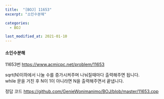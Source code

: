 ```yaml
---
title:  "[BOJ] 11653"
excerpt: "소인수분해"

categories:
  - BOJ

last_modified_at: 2021-01-10
---
```


#### 소인수분해

11653번 <https://www.acmicpc.net/problem/11653>

sqrt(N)이하에서 나눌 수를 증가시켜주며 나눠질때마다 출력해주면 됩니다.<br>
while 문을 거친 후 N이 1이 아니라면 N을 출력해주면서 끝냅니다.

정답 코드 <https://github.com/GenieWonimanimo/BOJ/blob/master/11653.cpp>